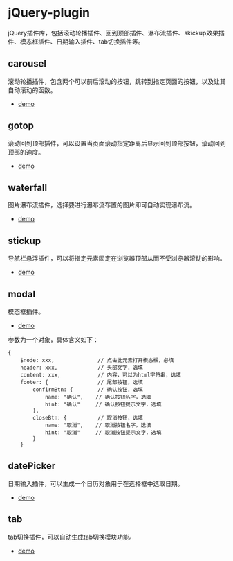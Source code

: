 # jQuery-plugin
jQuery插件库，包括滚动轮播插件、回到顶部插件、瀑布流插件、skickup效果插件、模态框插件、日期输入插件、tab切换插件等。

## carousel
滚动轮播插件，包含两个可以前后滚动的按钮，跳转到指定页面的按钮，以及让其自动滚动的函数。

- [demo](https://reedsun.github.io/jQuery-plugin/carousel/demo.html)

## gotop
滚动回到顶部插件，可以设置当页面滚动指定距离后显示回到顶部按钮，滚动回到顶部的速度。

- [demo](https://reedsun.github.io/jQuery-plugin/gotop/demo.html)

## waterfall
图片瀑布流插件，选择要进行瀑布流布置的图片即可自动实现瀑布流。

- [demo](https://reedsun.github.io/jQuery-plugin/waterfall/demo.html)

## stickup
导航栏悬浮插件，可以将指定元素固定在浏览器顶部从而不受浏览器滚动的影响。

- [demo](https://reedsun.github.io/jQuery-plugin/stickup/demo.html)

## modal
模态框插件。

- [demo](https://reedsun.github.io/jQuery-plugin/modal/demo.html)

参数为一个对象，具体含义如下：

```
{
    $node: xxx,              // 点击此元素打开模态框，必填
    header: xxx,             // 头部文字，选填
    content: xxx,            // 内容，可以为html字符串，选填 
    footer: {                // 尾部按钮，选填
        confirmBtn: {        // 确认按钮，选填
            name: "确认",    // 确认按钮名字，选填
            hint: "确认"     // 确认按钮提示文字，选填
        },
        closeBtn: {          // 取消按钮，选填
            name: "取消",    // 取消按钮名字，选填
            hint: "取消"     // 取消按钮提示文字，选填
        }
    }
```

## datePicker
日期输入插件，可以生成一个日历对象用于在选择框中选取日期。

- [demo](https://reedsun.github.io/jQuery-plugin/datePiacker/demo.html)

## tab
tab切换插件，可以自动生成tab切换模块功能。

- [demo](https://reedsun.github.io/jQuery-plugin/tab/demo.html)
